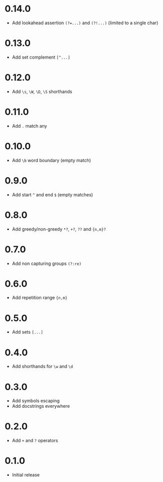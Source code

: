 0.14.0
==================

* Add lookahead assertion `(?=...)` and `(?!...)` (limited to a single char)

0.13.0
==================

* Add set complement `[^...]`

0.12.0
==================

* Add `\s`, `\W`, `\D`, `\S` shorthands

0.11.0
==================

* Add `.` match any

0.10.0
==================

* Add `\b` word boundary (empty match)

0.9.0
==================

* Add start `^` and end `$` (empty matches)

0.8.0
==================

* Add greedy/non-greedy `*?`, `+?`, `??` and `{n,m}?`

0.7.0
==================

* Add non capturing groups `(?:re)`

0.6.0
==================

* Add repetition range `{n,m}`

0.5.0
==================

* Add sets `[...]`

0.4.0
==================

* Add shorthands for `\w` and `\d`

0.3.0
==================

* Add symbols escaping
* Add docstrings everywhere

0.2.0
==================

* Add `+` and `?` operators

0.1.0
==================

* Initial release
